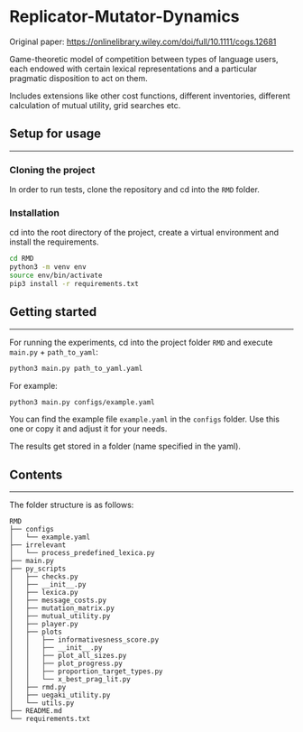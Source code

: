 # Replicator-Mutator-Dynamics
Original paper: https://onlinelibrary.wiley.com/doi/full/10.1111/cogs.12681

Game-theoretic model of competition between types of language users, each endowed with certain lexical representations and a particular pragmatic disposition to act on them. 

Includes extensions like other cost functions, different inventories, different calculation of mutual utility, grid searches etc.

## Setup for usage
------------
### Cloning the project

In order to run tests, clone the repository and cd into the
`RMD` folder. 

### Installation

cd into the root directory of the project, create a virtual environment and install the requirements.

```bash
cd RMD
python3 -m venv env
source env/bin/activate 
pip3 install -r requirements.txt
```
## Getting started
------------
For running the experiments, cd into the project folder `RMD` and execute `main.py` + `path_to_yaml`:
```bash
python3 main.py path_to_yaml.yaml
```
For example:
```bash
python3 main.py configs/example.yaml
```
You can find the example file `example.yaml` in the `configs` folder. Use this one or copy it and adjust it for your needs.

The results get stored in a folder (name specified in the yaml).

## Contents
------------
The folder structure is as follows:
```
RMD
├── configs
│   └── example.yaml
├── irrelevant
│   └── process_predefined_lexica.py
├── main.py
├── py_scripts
│   ├── checks.py
│   ├── __init__.py
│   ├── lexica.py
│   ├── message_costs.py
│   ├── mutation_matrix.py
│   ├── mutual_utility.py
│   ├── player.py
│   ├── plots
│   │   ├── informativesness_score.py
│   │   ├── __init__.py
│   │   ├── plot_all_sizes.py
│   │   ├── plot_progress.py
│   │   ├── proportion_target_types.py
│   │   └── x_best_prag_lit.py
│   ├── rmd.py
│   ├── uegaki_utility.py
│   └── utils.py
├── README.md
└── requirements.txt





